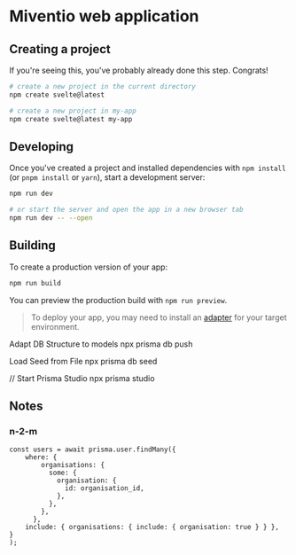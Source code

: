 # Miventio web application

## Creating a project

If you're seeing this, you've probably already done this step. Congrats!

```bash
# create a new project in the current directory
npm create svelte@latest

# create a new project in my-app
npm create svelte@latest my-app
```

## Developing

Once you've created a project and installed dependencies with `npm install` (or `pnpm install` or `yarn`), start a development server:

```bash
npm run dev

# or start the server and open the app in a new browser tab
npm run dev -- --open
```

## Building

To create a production version of your app:

```bash
npm run build
```

You can preview the production build with `npm run preview`.

> To deploy your app, you may need to install an [adapter](https://kit.svelte.dev/docs/adapters) for your target environment.

Adapt DB Structure to models
npx prisma db push

Load Seed from File
npx prisma db seed

// Start Prisma Studio
npx prisma studio

## Notes

### n-2-m

    const users = await prisma.user.findMany({
        where: {
            organisations: {
              some: {
                organisation: {
                  id: organisation_id,
                },
              },
            },
          },
        include: { organisations: { include: { organisation: true } } },
    }
    );
